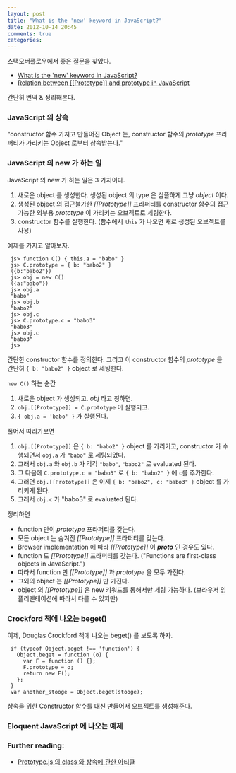 ```yaml
---
layout: post
title: "What is the 'new' keyword in JavaScript?"
date: 2012-10-14 20:45
comments: true
categories: 
---
```


스택오버플로우에서 좋은 질문을 찾았다. 

* [What is the 'new' keyword in JavaScript?](http://stackoverflow.com/questions/1646698/what-is-the-new-keyword-in-javascript)
* [Relation between \[\[Prototype\]\] and prototype in JavaScript
](http://stackoverflow.com/questions/383201/relation-between-prototype-and-prototype-in-javascript)

간단히 번역 & 정리해본다.

### JavaScript 의 상속

"constructor 함수 가지고 만들어진 Object 는, constructor 함수의 *prototype* 프라퍼티가 가리키는 Object 로부터 상속받는다."

### JavaScript 의 new 가 하는 일

JavaScript 의 new 가 하는 일은 3 가지이다.

1. 새로운 object 를 생성한다. 생성된 object 의 type 은 심플하게 그냥 *object* 이다.
2. 생성된 object 의 접근불가한 *[[Prototype]]* 프라퍼티를 constructor 함수의 접근가능한 외부용 *prototype* 이 가리키는 오브젝트로 세팅한다.
3. constructor 함수를 실행한다. (함수에서 `this` 가 나오면 새로 생성된 오브젝트를 사용)

예제를 가지고 알아보자.

     js> function C() { this.a = "babo" }
     js> C.prototype = { b: "babo2" }
     ({b:"babo2"})
     js> obj = new C()
     ({a:"babo"})
     js> obj.a
     "babo"
     js> obj.b
     "babo2"
     js> obj.c
     js> C.prototype.c = "babo3"
     "babo3"
     js> obj.c
     "babo3"
     js>

간단한 constructor 함수를 정의한다.
그리고 이 constructor 함수의 *prototype* 을 간단히 `{ b: "babo2" }` object 로 세팅한다.

`new C()` 하는 순간 

1. 새로운 object 가 생성되고. *obj* 라고 칭하면.
2. `obj.[[Prototype]] = C.prototype` 이 실행되고.
3. `{ obj.a = 'babo' }` 가 실행된다.

풀어서 따라가보면

1. `obj.[[Prototype]]` 은 `{ b: "babo2" }` object 를 가리키고, 
constructor 가 수행되면서 `obj.a` 가 `"babo"` 로 세팅되었다.
2. 그래서 `obj.a` 와 `obj.b` 가 각각 `"babo"`, `"babo2"` 로 evaluated 된다.
3. 그 다음에 `C.prototype.c = "babo3"` 로 `{ b: "babo2" }` 에 `c`를 추가한다.
4. 그러면 `obj.[[Prototype]]` 은 이제 `{ b: "babo2", c: "babo3" }` object 를 가리키게 된다.
5. 그래서 `obj.c` 가 "babo3" 로 evaluated 된다.

정리하면

* function 만이 *prototype* 프라퍼티를 갖는다.
* 모든 object 는 숨겨진 *[[Prototype]]* 프라퍼티를 갖는다.
* Browser implementation 에 따라 *[[Prototype]]* 이 *__proto__* 인 경우도 있다.
* function 도 *[[Prototype]]* 프라퍼티를 갖는다. ("Functions are first-class objects in JavaScript.")
* 따라서 function 만 *[[Prototype]]* 과 *prototype* 을 모두 가진다.
* 그외의 object 는 *[[Prototype]]* 만 가진다.
* object 의 *[[Prototype]]* 은 new 키워드를 통해서만 세팅 가능하다. (브라우저 임플리멘테이션에 따라서 다를 수 있지만)

### Crockford 책에 나오는 beget()

이제, Douglas Crockford 책에 나오는 beget() 를 보도록 하자.

     if (typeof Object.beget !== 'function') {
       Object.beget = function (o) {
         var F = function () {};
         F.prototype = o;
         return new F();
       };
     }
     var another_stooge = Object.beget(stooge);

상속을 위한 Constructor 함수를 대신 만들어서 오브젝트를 생성해준다. 

### Eloquent JavaScript 에 나오는 예제

### Further reading:

* [Prototype.js 의 class 와 상속에 관한 아티클](http://prototypejs.org/learn/class-inheritance)
